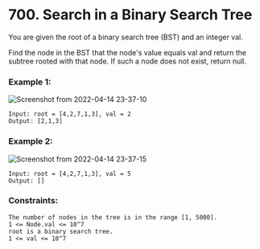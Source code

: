 # 700. Search in a Binary Search Tree
You are given the root of a binary search tree (BST) and an integer val.

Find the node in the BST that the node's value equals val and return the subtree rooted with that node. If such a node does not exist, return null.
### Example 1:
![Screenshot from 2022-04-14 23-37-10](https://user-images.githubusercontent.com/38793933/163413542-c623bb21-0cc6-4e12-a54c-1f78344a3002.png)

```
Input: root = [4,2,7,1,3], val = 2
Output: [2,1,3]
```
### Example 2:
![Screenshot from 2022-04-14 23-37-15](https://user-images.githubusercontent.com/38793933/163413549-6fdfe36b-b0bc-4688-a422-c7b963c3cd0b.png)

```
Input: root = [4,2,7,1,3], val = 5
Output: []
``` 

### Constraints:
```
The number of nodes in the tree is in the range [1, 5000].
1 <= Node.val <= 10^7
root is a binary search tree.
1 <= val <= 10^7
```
